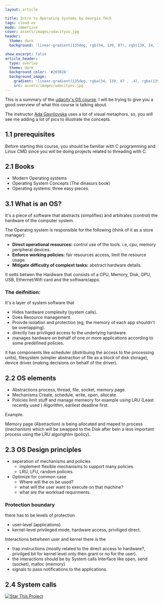 ```yaml
---
layout: article

title: Intro to Operating Systems by Georgia Tech
tags: cloud os
mode: immersive
cover: assets/images/udacityos.jpg
header:
  theme: dark
  background: 'linear-gradient(135deg, rgb(34, 139, 87), rgb(139, 34, 139)'

show_excerpt: false
article_header:
  type: overlay
  theme: dark
  background_color: '#203028'
  background_image:
    gradient: 'linear-gradient(135deg, rgba(34, 139, 87 , .4), rgba(139, 34, 139, .4))'
    src: assets/images/udacityos.jpg
---
```


This is a summary of the [udacity's OS course](https://classroom.udacity.com/courses/ud923), I will
be trying to give you a good overview of what this course is talking about.

The instructor [Ada Gavrilovska](https://www.cc.gatech.edu/~ada/) uses a lot of visual metaphors. 
so, you will see me adding a lot of pics to illustrate the concepts.


## 1.1 prerequisites

Before starting this course, you should be familiar with C programming and Linux CMD since you will be doing projects 
related to threading with C.

## 2.1 Books 
- Modern Operating systems
- Operating System Concepts (The dinasurs book)
- Operating systems: three easy pieces.


## 3.1 What is an OS?

It's a piece of software that abstracts (simplifies) and arbitrates (control) the hardware of the computer system.

The Operatng system is responsible for the following (think of it as a store manager):
- **Direct operational resources:** control use of the tools. i.e, cpu, memory peripheral devices.
- **Enforce working policies:** fair resources access, limit the resource usage.
- **Mitigate difficulty of complext tasks:** abstract hardware details.

It setts betwen the Hardware that consists of a CPU, Memory, Disk, GPU, USB, Ethernet/Wifi card
and the software/apps.

### The deifnition:
It's a layer of system software that 
- Hides hardware complexity (system calls). 
- Does Resource management. 
- Proivde isolation and protection (eg, the memory of each app shouldn't be overlapping).
- directly has priviliged access to the underlying hardware.
- manages hardware on behalf of one or more applications according to some predefined policies.

it has components like scheduler (distribuing the access to the processing units), filesystem (simpler abstraction of file as a block of disk storage), device driver (making decisions on behalf of the driver).

## 2.2 OS elements
- Abstractions
  process, thread, file, socket, memory page.
- Mechanisms
  Create, schedule, write, open, allocate.
- Policies
  limit stuff and manage memeory for example using LRU (Least recently used ) Algorithm, earliest deadline first.

Example.

Memory page (Abstraction) is being allocated and maped to process (mechanism) which will be swapped to the Disk after 
bein a less important process using the LRU algorightm (policy).


## 2.3 OS Design principles
- seperation of mechanisms and policies
  - implement flexible mechanisms to support many policies.
  - LRU, LFU, random policies.
- Optimize for common case
  - Where will the os be used?
  - what will the user want to execute on that machine?
  - what are the workload requirments.
  
 ### Protection boundary
 there has to be levels of protection
 - user-level (applications) 
 - kernel-level privileged mode, hardware access, priviliged direct.
 
 Interactions betwheen user and kernel there is the 
 - trap instructions (mostly related to the direct access to hardware?, privilged bit for kernel level only then grant or no for the user).
 - the interactions should be by System calls Interface like open, send (socket), malloc (memory)
 - signals to pass notifications to the applications.
 
 ## 2.4 System calls
 
 

[![Star This Project](https://img.shields.io/github/stars/ahmed-ayman/jekyll-TeXt-theme.svg?label=Stars&style=social)](https://github.com/ahmed-ayman/ahmed-ayman.github.io/)

<!--  some custom styling. -->
<style>
.hero.hero--dark.overlay{
  background-size: contain;
}
  </style>

  <div id="gitalk-container"></div>
